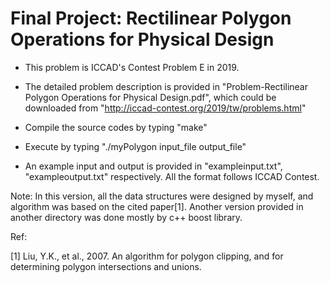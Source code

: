 Final Project: Rectilinear Polygon Operations for Physical Design
=================================================================

* This problem is ICCAD's Contest Problem E in 2019.

* The detailed problem description is provided in "Problem-Rectilinear Polygon Operations for Physical Design.pdf", which could be downloaded from "http://iccad-contest.org/2019/tw/problems.html"

* Compile the source codes by typing "make"

* Execute by typing "./myPolygon input_file output_file"

* An example input and output is provided in "exampleinput.txt", "exampleoutput.txt" respectively. All the format follows ICCAD Contest.

Note: In this version, all the data structures were designed by myself, and algorithm was based on the cited paper[1]. Another version provided in another directory was done mostly by c++ boost library.

Ref:

[1]  Liu, Y.K., et al., 2007. An algorithm for polygon clipping, and for determining polygon intersections and unions. 
